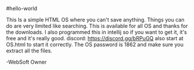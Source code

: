 #hello-world

This Is a simple HTML OS where you can't save anything. Things you can do are very limited like searching. This is available for all OS and thanks for the downloads.
I also programmed this in intellij so if you want to get it, it's free and it's really good. discord: https://discord.gg/bRPuGQ also start at OS.html to start it correctly. The OS password is 1862 and make sure you extract all the files.

-WebSoft Owner
